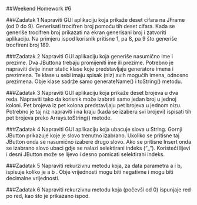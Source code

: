 ##Weekend Homework #6

###Zadatak 1
Napraviti GUI aplikaciju koja prikaže deset cifara na JFrame (od 0 do 9). Generisati trocifren broj pomoću tih
deset cifara. Kada se generiše trocifren broj prikazati na ekran generisani broj i zatvoriti aplikaciju.
Na primjeru ispod korisnik pritisne 1, pa 8, pa 9 što generiše trocfireni broj 189.

###Zadatak 2
Napraviti GUI aplikaciju koja generiše nasumično ime i prezime. Dva JButtona trebaju promijeniti ime ili
prezime. Potrebno je napraviti dvije inner static klase koje predstavljaju generatore imena i prezimena. Te
klase u sebi imaju spisak (niz) svih mogućih imena, odnosno prezimena. Obje klase sadrže samo
generateName() i toString() metodu.

###Zadatak 3
Napraviti GUI aplikaciju koja prikaže deset brojeva u dva reda. Napraviti tako da korisnik može izabrati samo
jedan broj u jednoj koloni. Pet brojeva iz pet kolona predstavljaju pet brojeva u jednom nizu. Potrebno je taj niz
napraviti i na kraju (kada se izaberu svi brojevi) ispisati tih pet brojeva preko Arrays.toString() metode.

###Zadatak 4
Napraviti GUI aplikaciju koja ubacuje slova u String. Gornji JButton prikazuje koje je slovo trenutno
izabrano. Ukoliko se pritisne taj JButton onda se nasumično izabere drugo slovo. Ako se pritisne Insert
onda se izabrano slovo ubaci gdje se nalazi selektirani indeks (“_“). Koristeći lijevi i desni JButton može se
lijevo i desno pomicati selektirani indeks.

###Zadatak 5
Napraviti rekurzivnu metodu koja, za data parametra a i b, ispisuje koliko je a b . Obje vrijednosti mogu biti
negativne i mogu biti decimalne vrijednosti.

###Zadatak 6
Napraviti rekurzivnu metodu koja (počevši od 0) ispunjaje red po red, kao što je prikazano ispod.